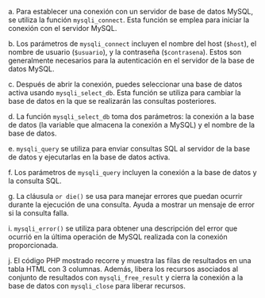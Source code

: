 a. Para establecer una conexión con un servidor de base de datos MySQL, se utiliza la función `mysqli_connect`. Esta función se emplea para iniciar la conexión con el servidor MySQL.

b. Los parámetros de `mysqli_connect` incluyen el nombre del host (`$host`), el nombre de usuario (`$usuario`), y la contraseña (`$contrasena`). Estos son generalmente necesarios para la autenticación en el servidor de la base de datos MySQL.

c. Después de abrir la conexión, puedes seleccionar una base de datos activa usando `mysqli_select_db`. Esta función se utiliza para cambiar la base de datos en la que se realizarán las consultas posteriores.

d. La función `mysqli_select_db` toma dos parámetros: la conexión a la base de datos (la variable que almacena la conexión a MySQL) y el nombre de la base de datos.

e. `mysqli_query` se utiliza para enviar consultas SQL al servidor de la base de datos y ejecutarlas en la base de datos activa.

f. Los parámetros de `mysqli_query` incluyen la conexión a la base de datos y la consulta SQL.

g. La cláusula `or die()` se usa para manejar errores que puedan ocurrir durante la ejecución de una consulta. Ayuda a mostrar un mensaje de error si la consulta falla.

i. `mysqli_error()` se utiliza para obtener una descripción del error que ocurrió en la última operación de MySQL realizada con la conexión proporcionada.

j. El código PHP mostrado recorre y muestra las filas de resultados en una tabla HTML con 3 columnas. Además, libera los recursos asociados al conjunto de resultados con `mysqli_free_result` y cierra la conexión a la base de datos con `mysqli_close` para liberar recursos.